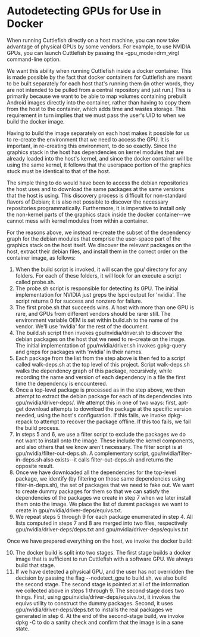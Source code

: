 # Autodetecting GPUs for Use in Docker

When running Cuttlefish directly on a host machine, you can now take advantage
of physical GPUs by some vendors. For example, to use NVIDIA GPUs, you can
launch Cuttlefish by passing the -gpu_mode=drm_virgl command-line option.

We want this ability when running Cuttlefish inside a docker container.  This is
made possible by the fact that docker containers for Cuttlefish are meant to be
built separately for each host that's running them (in other words, they are not
intended to be pulled from a central repository and just run.)  This is
primarily because we want to be able to map volumes containing prebuilt Android
images directly into the container, rather than having to copy them from the
host to the container, which adds time and wastes storage.  This requirement in
turn implies that we must pass the user's UID to when we build the docker image.

Having to build the image separately on each host makes it possible for us to
re-create the environment that we need to access the GPU.  It is important, in
re-creating this environment, to do so exactly.  Since the graphics stack in the
host has dependencies on kernel modules that are already loaded into the host's
kernel, and since the docker container will be using the same kernel, it follows
that the userspace portion of the graphics stuck must be identical to that of
the host.

The simple thing to do would have been to access the debian repositories the
host uses and to download the same packages at the same versions that the host
is using.  This discovery process is difficult for non-standard flavors of
Debian; it is also not possible to discover the necessary repositories
programmatically.  Furthermore, it is imperative to install only the non-kernel
parts of the graphics stack inside the docker container--we cannot mess with
kernel modules from within a container.

For the reasons above, we instead re-create the subset of the dependency
graph for the debian modules that comprise the user-space part of the graphics
stack on the host itself.  We discover the relevant packages on the host,
extract their debian files, and install them in the correct order on the
container image, as follows:

1. When the build script is invoked, it will scan the gpu/ directory for any
   folders.  For each of these folders, it will look for an execute a script
   called probe.sh.
2. The probe.sh script is responsible for detecting its GPU.  The initial
   implementation for NVIDIA just greps the lspci output for 'nvidia'.  The
   script returns 0 for success and nonzero for failure.
3. The first probe.sh that succeeds wins.  A host with more than one GPU is
   rare, and GPUs from different vendors should be rarer still.  The environment
   variable OEM is set within build.sh to the name of the vendor. We'll use
   'nvidia' for the rest of the document.
4. The build.sh script then invokes gpu/nvidia/driver.sh to discover the debian
   packages on the host that we need to re-create on the image.  The initial
   implementation of gpu/nvidia/driver.sh invokes gpkg-query and greps for
   packages with 'nvidia' in their names.
5. Each package from the list from the step above is then fed to a script called
   walk-deps.sh at the top level of this project.  Script walk-deps.sh walks the
   dependency graph of this package, recursively, while recording the name and
   version of each dependency in a file the first time the dependency is
   encountered.
6. Once a top-level package is processed as in the step above, we then attempt
   to extract the debian package for each of its dependencies into
   gpu/nvidia/driver-deps/.  We attempt this in one of two ways: first, apt-get
   download attempts to download the package at the specific version needed,
   using the host's configuration.  If this fails, we invoke dpkg-repack to
   attempt to recover the package offline. If this too fails, we fail the build
   process.
7. In steps 5 and 6, we use a filter script to exclude the packages we do not
   want to install onto the image.  These include the kernel components, and
   also others that we know aren't necessary.  The filter script is at
   gpu/nvidia/filter-out-deps.sh.  A complementary script,
   gpu/nvidia/filter-in-deps.sh also exists--it calls filter-out-deps.sh and
   returns the opposite result.
8. Once we have downloaded all the dependencies for the top-level package, we
   identify (by filtering on those same dependencies using filter-in-deps.sh),
   the set of packages that we need to fake out.  We want to create dummy
   packages for them so that we can satisfy the dependencies of the packages we
   create in step 7 when we later install them onto the image.  We place the
   list of dummt packages we want to create in
   gpu/nvidia/driver-deps/equivs.txt.
9. We repeat steps 5 through 9 for each package enumerated in step 4. All lists
   computed in steps 7 and 8 are merged into two files, respectively
   gpu/nvidia/driver-deps/deps.txt and gpu/nvidia/driver-deps/equivs.txt

Once we have prepared everything on the host, we invoke the docker build:

10. The docker build is split into two stages.  The first stage builds a docker
    image that is sufficient to run Cuttlefish with a software GPU.  We always
    build that stage.
11. If we have detected a physical GPU, and the user has not overridden the
    decision by passing the flag --nodetect_gpu to build.sh, we also build the
    second stage.  The second stage is pointed at all of the information we
    collected above in steps 1 through 9.  The second stage does two things.
    First, using gpu/nvidia/driver-deps/equivs.txt, it invokes the equivs
    utility to construct the dummy packages.  Second, it uses
    gpu/nvidia/driver-deps/deps.txt to installs the real packages we generated
    in step 6.  At the end of the second-stage build, we invoke dpkg -C to do a
    sanity check and confirm that the image is in a sane state.

